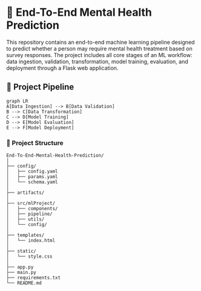 
# 🧠 End-To-End Mental Health Prediction

This repository contains an end-to-end machine learning pipeline designed to predict whether a person may require mental health treatment based on survey responses. The project includes all core stages of an ML workflow: data ingestion, validation, transformation, model training, evaluation, and deployment through a Flask web application.


##  🚀 Project Pipeline

```mermaid
graph LR
A[Data Ingestion] --> B[Data Validation]
B --> C[Data Transformation]
C --> D[Model Training]
D --> E[Model Evaluation]
E --> F[Model Deployment]
```

### 📁 Project Structure

```mermaid
End-To-End-Mental-Health-Prediction/
│
├── config/
│   ├── config.yaml
│   ├── params.yaml
│   └── schema.yaml
│
├── artifacts/
│
├── src/mlProject/
│   ├── components/
│   ├── pipeline/
│   ├── utils/
│   └── config/
│
├── templates/
│   └── index.html
│
├── static/
│   └── style.css
│
├── app.py
├── main.py
├── requirements.txt
└── README.md
```
